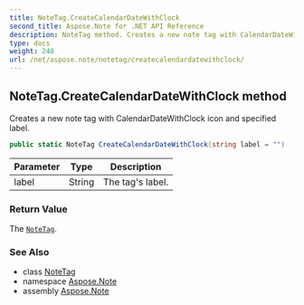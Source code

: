 ```yaml
---
title: NoteTag.CreateCalendarDateWithClock
second_title: Aspose.Note for .NET API Reference
description: NoteTag method. Creates a new note tag with CalendarDateWithClock icon and specified label
type: docs
weight: 240
url: /net/aspose.note/notetag/createcalendardatewithclock/
---
```

## NoteTag.CreateCalendarDateWithClock method

Creates a new note tag with CalendarDateWithClock icon and specified label.

```csharp
public static NoteTag CreateCalendarDateWithClock(string label = "")
```

| Parameter | Type | Description |
| --- | --- | --- |
| label | String | The tag's label. |

### Return Value

The [`NoteTag`](../).

### See Also

* class [NoteTag](../)
* namespace [Aspose.Note](../../notetag/)
* assembly [Aspose.Note](../../../)


